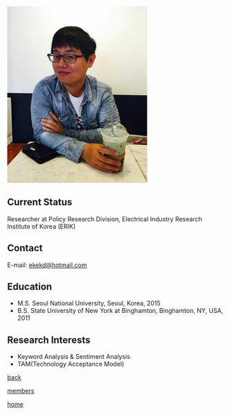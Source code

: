 ![SangkyuLee](/pic/members/SangkyuLee.png)

## **Current Status**
Researcher at Policy Research Division, Electrical Industry Research Institute of Korea (ERIK)

## **Contact**
E-mail: ekekd@hotmail.com

## **Education**
- M.S. Seoul National University, Seoul, Korea, 2015
- B.S. State University of New York at Binghamton, Binghamton, NY, USA, 2011

## **Research Interests**
- Keyword Analysis & Sentiment Analysis
- TAM(Technology Acceptance Model)

[back](README.md)

[members](../README.md)

[home](../../index.md)
